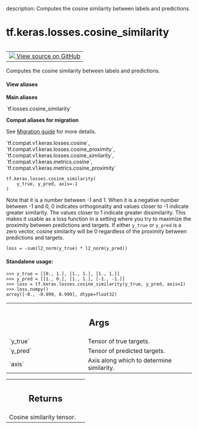 description: Computes the cosine similarity between labels and predictions.

<div itemscope itemtype="http://developers.google.com/ReferenceObject">
<meta itemprop="name" content="tf.keras.losses.cosine_similarity" />
<meta itemprop="path" content="Stable" />
</div>

# tf.keras.losses.cosine_similarity

<!-- Insert buttons and diff -->

<table class="tfo-notebook-buttons tfo-api nocontent" align="left">
<td>
  <a target="_blank" href="https://github.com/tensorflow/tensorflow/blob/r2.4/tensorflow/python/keras/losses.py#L1689-L1731">
    <img src="https://www.tensorflow.org/images/GitHub-Mark-32px.png" />
    View source on GitHub
  </a>
</td>
</table>



Computes the cosine similarity between labels and predictions.

<section class="expandable">
  <h4 class="showalways">View aliases</h4>
  <p>
<b>Main aliases</b>
<p>`tf.losses.cosine_similarity`</p>

<b>Compat aliases for migration</b>
<p>See
<a href="https://www.tensorflow.org/guide/migrate">Migration guide</a> for
more details.</p>
<p>`tf.compat.v1.keras.losses.cosine`, `tf.compat.v1.keras.losses.cosine_proximity`, `tf.compat.v1.keras.losses.cosine_similarity`, `tf.compat.v1.keras.metrics.cosine`, `tf.compat.v1.keras.metrics.cosine_proximity`</p>
</p>
</section>

<pre class="devsite-click-to-copy prettyprint lang-py tfo-signature-link">
<code>tf.keras.losses.cosine_similarity(
    y_true, y_pred, axis=-1
)
</code></pre>



<!-- Placeholder for "Used in" -->

Note that it is a number between -1 and 1. When it is a negative number
between -1 and 0, 0 indicates orthogonality and values closer to -1
indicate greater similarity. The values closer to 1 indicate greater
dissimilarity. This makes it usable as a loss function in a setting
where you try to maximize the proximity between predictions and
targets. If either `y_true` or `y_pred` is a zero vector, cosine
similarity will be 0 regardless of the proximity between predictions
and targets.

`loss = -sum(l2_norm(y_true) * l2_norm(y_pred))`

#### Standalone usage:



```
>>> y_true = [[0., 1.], [1., 1.], [1., 1.]]
>>> y_pred = [[1., 0.], [1., 1.], [-1., -1.]]
>>> loss = tf.keras.losses.cosine_similarity(y_true, y_pred, axis=1)
>>> loss.numpy()
array([-0., -0.999, 0.999], dtype=float32)
```

<!-- Tabular view -->
 <table class="responsive fixed orange">
<colgroup><col width="214px"><col></colgroup>
<tr><th colspan="2"><h2 class="add-link">Args</h2></th></tr>

<tr>
<td>
`y_true`
</td>
<td>
Tensor of true targets.
</td>
</tr><tr>
<td>
`y_pred`
</td>
<td>
Tensor of predicted targets.
</td>
</tr><tr>
<td>
`axis`
</td>
<td>
Axis along which to determine similarity.
</td>
</tr>
</table>



<!-- Tabular view -->
 <table class="responsive fixed orange">
<colgroup><col width="214px"><col></colgroup>
<tr><th colspan="2"><h2 class="add-link">Returns</h2></th></tr>
<tr class="alt">
<td colspan="2">
Cosine similarity tensor.
</td>
</tr>

</table>

